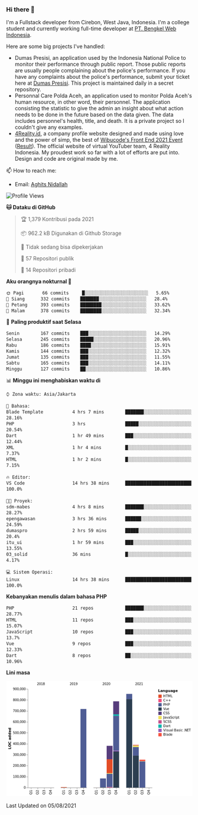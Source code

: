 ### Hi there 👋
I'm a Fullstack developer from Cirebon, West Java, Indonesia. I'm a college student and currently working full-time developer at [PT. Bengkel Web Indonesia](https://github.com/PT-Bengkel-Web-Indonesia).

Here are some big projects I've handled:
- Dumas Presisi, an application used by the Indonesia National Police to monitor their performance through public report. Those public reports are usually people complaining about the police's performance. If you have any complaints about the police's performance, submit your ticket here at [Dumas Presisi](https://dumaspresisi.polri.go.id/dumaspro). This project is maintained daily in a secret repository.
- Personnal Care Polda Aceh, an application used to monitor Polda Aceh's human resource, in other word, their personnel. The application consisting the statistic to give the admin an insight about what action needs to be done in the future based on the data given. The data includes personnel's health, title, and death. It is a private project so I couldn't give any examples.
- [4Reality.id](https://4reality.id), a company profile website designed and made using love and the power of simp, the best of [Wibucode's Front End 2021 Event](https://github.com/wibucode02/submision-event-frontend-2021) ([Result](https://github.com/wibucode02/top-5-pemenang-event-front-end-wibucode-2021)). The official website of virtual YouTuber team, 4 Reality Indonesia. My proudest work so far with a lot of efforts are put into. Design and code are original made by me.

📫 How to reach me:
- Email: [Aghits Nidallah](mailto:yourlovelydev@gmail.com)

<!--START_SECTION:waka-->
![Profile Views](http://img.shields.io/badge/Profil%20dilihat-4-blue)

**🐱 Dataku di GitHub** 

> 🏆 1,379 Kontribusi pada 2021
 > 
> 📦 962.2 kB Digunakan di Github Storage 
 > 
> 🚫 Tidak sedang bisa dipekerjakan
 > 
> 📜 57 Repositori publik 
 > 
> 🔑 14 Repositori pribadi  
 > 
**Aku orangnya nokturnal 🦉** 

```text
🌞 Pagi       66 commits     █░░░░░░░░░░░░░░░░░░░░░░░░   5.65% 
🌆 Siang      332 commits    ███████░░░░░░░░░░░░░░░░░░   28.4% 
🌃 Petang     393 commits    ████████░░░░░░░░░░░░░░░░░   33.62% 
🌙 Malam      378 commits    ████████░░░░░░░░░░░░░░░░░   32.34%

```
📅 **Paling produktif saat Selasa** 

```text
Senin        167 commits    ███░░░░░░░░░░░░░░░░░░░░░░   14.29% 
Selasa       245 commits    █████░░░░░░░░░░░░░░░░░░░░   20.96% 
Rabu         186 commits    ████░░░░░░░░░░░░░░░░░░░░░   15.91% 
Kamis        144 commits    ███░░░░░░░░░░░░░░░░░░░░░░   12.32% 
Jumat        135 commits    ███░░░░░░░░░░░░░░░░░░░░░░   11.55% 
Sabtu        165 commits    ███░░░░░░░░░░░░░░░░░░░░░░   14.11% 
Minggu       127 commits    ██░░░░░░░░░░░░░░░░░░░░░░░   10.86%

```


📊 **Minggu ini menghabiskan waktu di** 

```text
⌚︎ Zona waktu: Asia/Jakarta

💬 Bahasa: 
Blade Template           4 hrs 7 mins        ███████░░░░░░░░░░░░░░░░░░   28.16% 
PHP                      3 hrs               █████░░░░░░░░░░░░░░░░░░░░   20.54% 
Dart                     1 hr 49 mins        ███░░░░░░░░░░░░░░░░░░░░░░   12.44% 
XML                      1 hr 4 mins         █░░░░░░░░░░░░░░░░░░░░░░░░   7.37% 
HTML                     1 hr 2 mins         █░░░░░░░░░░░░░░░░░░░░░░░░   7.15%

🔥 Editor: 
VS Code                  14 hrs 38 mins      █████████████████████████   100.0%

🐱‍💻 Proyek: 
sdm-mabes                4 hrs 8 mins        ███████░░░░░░░░░░░░░░░░░░   28.27% 
epengawasan              3 hrs 36 mins       ██████░░░░░░░░░░░░░░░░░░░   24.59% 
dumaspro                 2 hrs 59 mins       █████░░░░░░░░░░░░░░░░░░░░   20.4% 
itu_ui                   1 hr 59 mins        ███░░░░░░░░░░░░░░░░░░░░░░   13.55% 
03_solid                 36 mins             █░░░░░░░░░░░░░░░░░░░░░░░░   4.17%

💻 Sistem Operasi: 
Linux                    14 hrs 38 mins      █████████████████████████   100.0%

```

**Kebanyakan menulis dalam bahasa PHP** 

```text
PHP                      21 repos            ███████░░░░░░░░░░░░░░░░░░   28.77% 
HTML                     11 repos            ███░░░░░░░░░░░░░░░░░░░░░░   15.07% 
JavaScript               10 repos            ███░░░░░░░░░░░░░░░░░░░░░░   13.7% 
Vue                      9 repos             ███░░░░░░░░░░░░░░░░░░░░░░   12.33% 
Dart                     8 repos             ██░░░░░░░░░░░░░░░░░░░░░░░   10.96%

```


**Lini masa**

![Chart not found](https://raw.githubusercontent.com/NikarashiHatsu/NikarashiHatsu/master/charts/bar_graph.png) 


 Last Updated on 05/08/2021
<!--END_SECTION:waka-->
